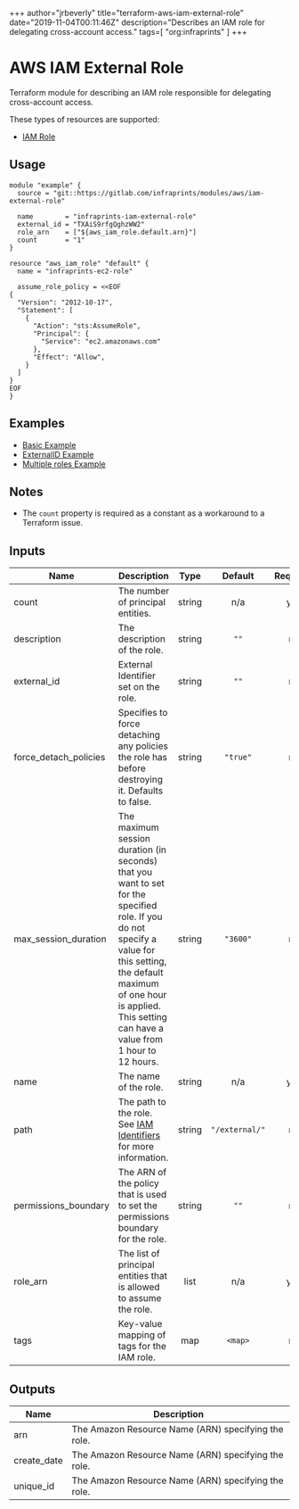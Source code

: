 +++
author="jrbeverly"
title="terraform-aws-iam-external-role"
date="2019-11-04T00:11:46Z"
description="Describes an IAM role for delegating cross-account access."
tags=[
  "org:infraprints"
]
+++

# AWS IAM External Role

Terraform module for describing an IAM role responsible for delegating cross-account access.

These types of resources are supported:

- [IAM Role](https://www.terraform.io/docs/providers/aws/r/iam_role.html)

## Usage

```hcl
module "example" {
  source = "git::https://gitlab.com/infraprints/modules/aws/iam-external-role"

  name        = "infraprints-iam-external-role"
  external_id = "TXAiS9rfgQghzWW2"
  role_arn    = ["${aws_iam_role.default.arn}"]
  count       = "1"
}

resource "aws_iam_role" "default" {
  name = "infraprints-ec2-role"

  assume_role_policy = <<EOF
{
  "Version": "2012-10-17",
  "Statement": [
    {
      "Action": "sts:AssumeRole",
      "Principal": {
        "Service": "ec2.amazonaws.com"
      },
      "Effect": "Allow",
    }
  ]
}
EOF
}
```

## Examples

- [Basic Example](examples/basic)
- [ExternalID Example](examples/external)
- [Multiple roles Example](examples/multiple)

## Notes

- The `count` property is required as a constant as a workaround to a Terraform issue.

## Inputs

| Name | Description | Type | Default | Required |
|------|-------------|:----:|:-----:|:-----:|
| count | The number of principal entities. | string | n/a | yes |
| description | The description of the role. | string | `""` | no |
| external\_id | External Identifier set on the role. | string | `""` | no |
| force\_detach\_policies | Specifies to force detaching any policies the role has before destroying it. Defaults to false. | string | `"true"` | no |
| max\_session\_duration | The maximum session duration (in seconds) that you want to set for the specified role. If you do not specify a value for this setting, the default maximum of one hour is applied. This setting can have a value from 1 hour to 12 hours. | string | `"3600"` | no |
| name | The name of the role. | string | n/a | yes |
| path | The path to the role. See [IAM Identifiers](https://docs.aws.amazon.com/IAM/latest/UserGuide/Using_Identifiers.html) for more information. | string | `"/external/"` | no |
| permissions\_boundary | The ARN of the policy that is used to set the permissions boundary for the role. | string | `""` | no |
| role\_arn | The list of principal entities that is allowed to assume the role. | list | n/a | yes |
| tags | Key-value mapping of tags for the IAM role. | map | `<map>` | no |

## Outputs

| Name | Description |
|------|-------------|
| arn | The Amazon Resource Name (ARN) specifying the role. |
| create\_date | The Amazon Resource Name (ARN) specifying the role. |
| unique\_id | The Amazon Resource Name (ARN) specifying the role. |
